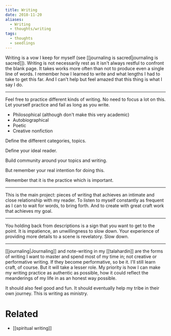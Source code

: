```yaml
---
title: Writing
date: 2018-11-20
aliases:
  - Writing
  - thoughts/writing
tags:
  - thoughts
  - seedlings
---
```

Writing is a vow I keep for myself (see [[journaling is sacred|journaling is sacred]]). Writing is not necessarily rest as it isn't always restful to confront the blank page. It takes works more often than not to produce even a single line of words. I remember how I learned to write and what lengths I had to take to get this far. And I can't help but feel amazed that this thing is what I say I do.

---
Feel free to practice different kinds of writing. No need to focus a lot on this. Let yourself practice and fail as long as you write.

- Philosophical (although don't make this very academic)
- Autobiographical
- Poetic
- Creative nonfiction

Define the different categories, topics.

Define your ideal reader.

Build community around your topics and writing.

But remember your real intention for doing this.

Remember that it is the practice which is important.

***
This is the main project: pieces of writing that achieves an intimate and close relationship with my reader. To listen to myself constantly as frequent as I can to wait for words, to bring forth. And to create with great craft work that achieves my goal.

***
You holding back from descriptions is a sign that you want to get to the point. It is impatience, an unwillingness to slow down. Your experience of providing more details to a scene is revelatory. Slow down.

***
[[journaling|Journaling]] and note-writing in my [[talahardin]] are the forms of writing I want to master and spend most of my time in; not creative or performative writing. If they become performative, so be it. I'll still learn craft, of course. But it will take a lesser role. My priority is how I can make my writing practice as authentic as possible, how it could reflect the meanderings of my life in as an honest way possible.

It should also feel good and fun. It should eventually help my tribe in their own journey. This is writing as ministry.

# Related

- [[spiritual writing]]